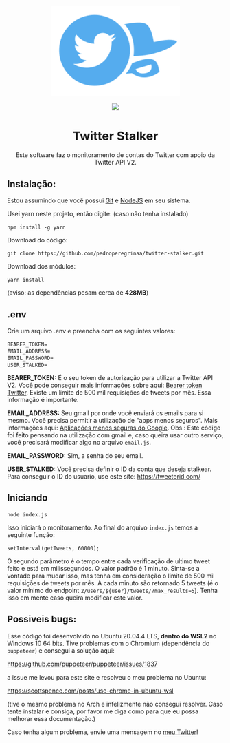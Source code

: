 <div align="center">
   <img  src="icon-twitter-stalker.svg" width=300 />
</div>

<p align="center">
 <img src="https://img.shields.io/badge/Node.js-43853D?style=for-the-badge&logo=node.js&logoColor=white">
</p>
<div align="center">
   <h1>Twitter Stalker</h1>
    Este software faz o monitoramento de contas do Twitter com apoio da Twitter API V2.
</div>

## Instalação:

Estou assumindo que você possui [Git](https://git-scm.com/) e [NodeJS](https://nodejs.org/en/) em seu sistema.

Usei yarn neste projeto, então digite: (caso não tenha instalado)

    npm install -g yarn

Download do código:

    git clone https://github.com/pedroperegrinaa/twitter-stalker.git

Download dos módulos:

    yarn install

(aviso: as dependências pesam cerca de **428MB**)

## .env

Crie um arquivo .env e preencha com os seguintes valores:

    BEARER_TOKEN=
    EMAIL_ADDRESS=
    EMAIL_PASSWORD=
    USER_STALKED=

**BEARER_TOKEN:** É o seu token de autorização para utilizar a Twitter API V2. Você pode conseguir mais informações sobre aqui: [Bearer token Twitter](https://developer.twitter.com/en/docs/authentication/oauth-2-0/bearer-tokens). Existe um limite de 500 mil requisições de tweets por mês. Essa informação é importante.

**EMAIL_ADDRESS:** Seu gmail por onde você enviará os emails para si mesmo. Você precisa permitir a utilização de "apps menos seguros". Mais informações aqui: [Aplicações menos seguras do Google](https://support.google.com/a/answer/6260879?hl=pt-BR). Obs.: Este código foi feito pensando na utilização com gmail e, caso queira usar outro serviço, você precisará modificar algo no arquivo `email.js`.

**EMAIL_PASSWORD:** Sim, a senha do seu email.

**USER_STALKED:** Você precisa definir o ID da conta que deseja stalkear. Para conseguir o ID do usuario, use este site: https://tweeterid.com/ 

## Iniciando

    node index.js

Isso iniciará o monitoramento. Ao final do arquivo `index.js` temos a seguinte função:

    setInterval(getTweets, 60000);

O segundo parâmetro é o tempo entre cada verificação de ultimo tweet feito e está em milissegundos. O valor padrão é 1 minuto. Sinta-se a vontade para mudar isso, mas tenha em consideração o limite de 500 mil requisições de tweets por mês. A cada minuto são retornado 5 tweets (é o valor mínimo do endpoint `2/users/${user}/tweets/?max_results=5`). Tenha isso em mente caso queira modificar este valor.

## Possiveis bugs:

Esse código foi desenvolvido no Ubuntu 20.04.4 LTS, **dentro do WSL2** no Windows 10 64 bits. Tive problemas com o Chromium (dependência do `puppeteer`) e consegui a solução aqui:

https://github.com/puppeteer/puppeteer/issues/1837

a issue me levou para este site e resolveu o meu problema no Ubuntu: 

https://scottspence.com/posts/use-chrome-in-ubuntu-wsl

(tive o mesmo problema no Arch e infelizmente não consegui resolver. Caso tente instalar e consiga, por favor me diga como para que eu possa melhorar essa documentação.)



Caso tenha algum problema, envie uma mensagem no [meu Twitter](https://twitter.com/pedroperegrinaa)! 
